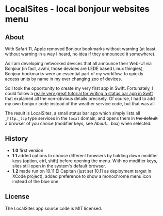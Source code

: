 # LocalSites - local bonjour websites menu

## About

With Safari 11, Apple removed Bonjour bookmarks without warning
(at least without warning in a way I heard, no idea if they announced it somewhere).

As I am developing networked devices that all announce their Web-UI via Bonjour
(in fact, avahi, those devices are LEDE based Linux thingies), Bonjour bookmarks were an essential part of my workflow,
to quickly access units by name in my ever changing zoo of devices.

So I took the opportunity to create my very first app in Swift. Fortunately, I could follow a [really very great tutorial for writing a status bar app in Swift](http://footle.org/WeatherBar/) that explained all the non-obvious details precisely. Of course, I had to add my own bonjour code instead of the weather service code, but that was all.

The result is LocalSites, a small status bar app which simply lists all `_http._tcp` type services in the `local` domain, and opens them in ~~the default~~ a browser of you choice (modifier keys, see *About...* box) when selected.

## History

- **1.0** first version
- **1.1** added options to choose different browsers by holding down modifier keys (option, ctrl, shift) before opening the menu. With no modifier keys, sites still open in the system's default browser.
- **1.2** made run on 10.11 El Capitan (just set 10.11 as deployment target in XCode project), added preference to show a monochrome menu icon instead of the blue one.

## License

The LocalSites app source code is MIT licensed. 
